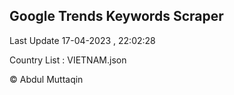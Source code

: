 

## Google Trends Keywords Scraper 
 
Last Update 17-04-2023 , 22:02:28

Country List :
VIETNAM.json



© Abdul Muttaqin 
